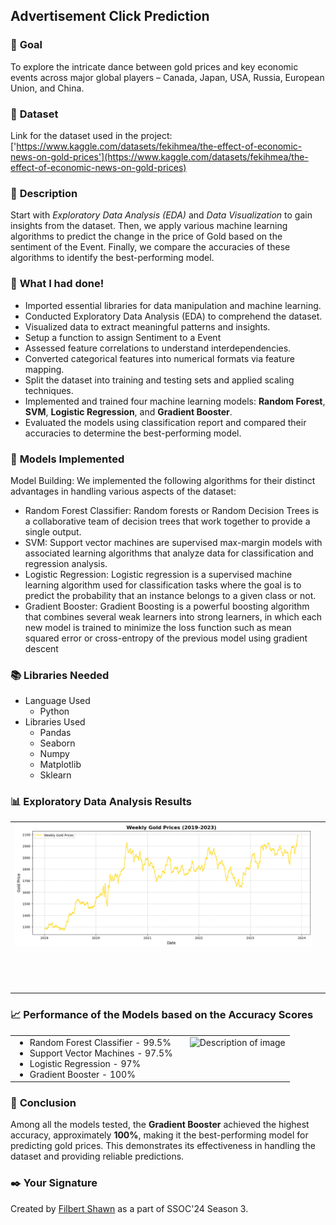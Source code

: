 ## **Advertisement Click Prediction**

### 🎯 **Goal**
To explore the intricate dance between gold prices and key economic events across major global players – Canada, Japan, USA, Russia, European Union, and China. 

### 🧵 **Dataset**
Link for the dataset used in the project: ['https://www.kaggle.com/datasets/fekihmea/the-effect-of-economic-news-on-gold-prices'](https://www.kaggle.com/datasets/fekihmea/the-effect-of-economic-news-on-gold-prices)

### 🧾 **Description**
Start with *Exploratory Data Analysis (EDA)* and *Data Visualization* to gain insights from the dataset. Then, we apply various machine learning algorithms to predict the change in the price of Gold based on the sentiment of the Event. Finally, we compare the accuracies of these algorithms to identify the best-performing model.

### 🧮 **What I had done!**
- Imported essential libraries for data manipulation and machine learning.
- Conducted Exploratory Data Analysis (EDA) to comprehend the dataset.
- Visualized data to extract meaningful patterns and insights.
- Setup a function to assign Sentiment to a Event
- Assessed feature correlations to understand interdependencies.
- Converted categorical features into numerical formats via feature mapping.
- Split the dataset into training and testing sets and applied scaling techniques.
- Implemented and trained four machine learning models: **Random Forest**, **SVM**, **Logistic Regression**, and **Gradient Booster**.
- Evaluated the models using classification report and compared their accuracies to determine the best-performing model.

### 🚀 **Models Implemented**
Model Building: We implemented the following algorithms for their distinct advantages in handling various aspects of the dataset:

- Random Forest Classifier: Random forests or Random Decision Trees is a collaborative team of decision trees that work together to provide a single output.
- SVM: Support vector machines are supervised max-margin models with associated learning algorithms that analyze data for classification and regression analysis.
- Logistic Regression: Logistic regression is a supervised machine learning algorithm used for classification tasks where the goal is to predict the probability that an instance belongs to a given class or not.
- Gradient Booster: Gradient Boosting is a powerful boosting algorithm that combines several weak learners into strong learners, in which each new model is trained to minimize the loss function such as mean squared error or cross-entropy of the previous model using gradient descent

### 📚 **Libraries Needed**
- Language Used
  - Python
- Libraries Used
  - Pandas
  - Seaborn
  - Numpy
  - Matplotlib
  - Sklearn
    
### 📊 **Exploratory Data Analysis Results**
<table>
    <tr>
        <td><img src="The Effect of Economic News on Gold Prices Analysis/Images/Weekly-Gold.png"></td>
        <td><img src=""></td>
    </tr>
    <tr>
        <td><img src=""></td>
        <td><img src=""></td>
    </tr>
    <tr>
        <td><img src=""></td>
        <td><img src=""></td>
    </tr>
    <tr>
        <td><img src=""></td>
        <td><img width=70% src=''></td>
    </tr>
</table>

### 📈 **Performance of the Models based on the Accuracy Scores**
<table>
    <tr>
        <td style="padding-right: 20px; vertical-align: top;">
            <ul style="list-style-type: disc; margin: 0;">
                <li>Random Forest Classifier - 99.5%</li>
                <li>Support Vector Machines - 97.5%</li>
                <li>Logistic Regression - 97%</li>
                <li>Gradient Booster - 100%</li>
            </ul>
        </td>
        <td style="vertical-align: top;">
            <img src="" alt="Description of image" style="max-width: 200px; max-height: 200px;">
        </td>
    </tr>
</table>


### 📢 **Conclusion**
Among all the models tested, the **Gradient Booster** achieved the highest accuracy, approximately **100%**, making it the best-performing model for predicting gold prices. This demonstrates its effectiveness in handling the dataset and providing reliable predictions.

### ✒️ **Your Signature**
Created by [Filbert Shawn](https://github.com/fspzar123) as a part of SSOC'24 Season 3.
